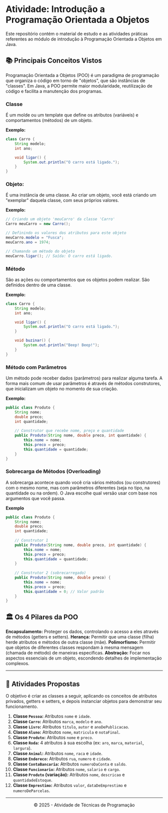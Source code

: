 # Atividade: Introdução a Programação Orientada a Objetos

Este repositório contém o material de estudo e as atividades práticas referentes ao módulo de introdução à Programação Orientada a Objetos em Java.

## 📚 Principais Conceitos Vistos

Programação Orientada a Objetos (POO) é um paradigma de programação que organiza o código em torno de "objetos", que são instâncias de "classes". Em Java, a POO permite maior modularidade, reutilização de código e facilita a manutenção dos programas.

### Classe
É um molde ou um template que define os atributos (variáveis) e comportamentos (métodos) de um objeto.

**Exemplo:**
```java
class Carro {
    String modelo;
    int ano;

    void ligar() {
        System.out.println("O carro está ligado.");
    }
}
```

### Objeto:
É uma instância de uma classe. Ao criar um objeto, você está criando um "exemplar" daquela classe, com seus próprios valores.

**Exemplo:**
```java
// Criando um objeto 'meuCarro' da classe 'Carro'
Carro meuCarro = new Carro();

// Definindo os valores dos atributos para este objeto
meuCarro.modelo = "Fusca";
meuCarro.ano = 1974;

// Chamando um método do objeto
meuCarro.ligar(); // Saída: O carro está ligado.
```
### Método
São as ações ou comportamentos que os objetos podem realizar. São definidos dentro de uma classe.

**Exemplo:**
```java
class Carro {
    String modelo;
    int ano;

    void ligar() {
        System.out.println("O carro está ligado.");
    }

    void buzinar() {
        System.out.println("Beep! Beep!");
    }
}
```
### Método com Parâmetros
Um método pode receber dados (parâmetros) para realizar alguma tarefa. A forma mais comum de usar parâmetros é através de métodos construtores, que inicializam um objeto no momento de sua criação.

**Exemplo:**
```java
public class Produto {
    String nome;
    double preco;
    int quantidade;
    
    // Construtor que recebe nome, preço e quantidade
    public Produto(String nome, double preco, int quantidade) {
        this.nome = nome;
        this.preco = preco;
        this.quantidade = quantidade;
    }
}
```

### Sobrecarga de Métodos (Overloading)
A sobrecarga acontece quando você cria vários métodos (ou construtores) com o mesmo nome, mas com parâmetros diferentes (seja no tipo, na quantidade ou na ordem). O Java escolhe qual versão usar com base nos argumentos que você passa.

**Exemplo**
```java
public class Produto {
    String nome;
    double preco;
    int quantidade;
    
    // Construtor 1
    public Produto(String nome, double preco, int quantidade) {
        this.nome = nome;
        this.preco = preco;
        this.quantidade = quantidade;
    }
    
    // Construtor 2 (sobrecarregado)
    public Produto(String nome, double preco) {
        this.nome = nome;
        this.preco = preco;
        this.quantidade = 0; // Valor padrão
    }
}
```

## 🏛️ Os 4 Pilares da POO

**Encapsulamento:**  Proteger os dados, controlando o acesso a eles através de métodos (getters e setters).
**Herança:** Permitir que uma classe (filha) herde atributos e métodos de outra classe (mãe).
**Polimorfismo:** Permitir que objetos de diferentes classes respondam à mesma mensagem (chamada de método) de maneiras específicas.
**Abstração:** Focar nos aspectos essenciais de um objeto, escondendo detalhes de implementação complexos.

---

## 🚀 Atividades Propostas
O objetivo é criar as classes a seguir, aplicando os conceitos de atributos privados, getters e setters, e depois instanciar objetos para demonstrar seu funcionamento.

1.  **Classe `Pessoa`:** Atributos `nome` e `idade`.
2.  **Classe `Carro`:** Atributos `marca`, `modelo` e `ano`.
3.  **Classe `Livro`:** Atributos `titulo`, `autor` e `anoDePublicacao`.
4.  **Classe `Aluno`:** Atributos `nome`, `matricula` e `notaFinal`.
5.  **Classe `Produto`:** Atributos `nome` e `preco`.
6.  **Classe `Roda`:** 4 atributos à sua escolha (ex: `aro`, `marca`, `material`, `largura`).
7.  **Classe `Animal`:** Atributos `nome`, `raca` e `idade`.
8.  **Classe `Endereco`:** Atributos `rua`, `numero` e `cidade`.
9.  **Classe `ContaBancaria`:** Atributos `numeroDaConta` e `saldo`.
10. **Classe `Funcionario`:** Atributos `nome`, `salario` e `cargo`.
11. **Classe `Produto` (variação):** Atributos `nome`, `descricao` e `quantidadeEstoque`.
12. **Classe `Emprestimo`:** Atributos `valor`, `dataDeEmprestimo` e `numeroDeParcelas`.

---

<p align="center">
  &copy; 2025 - Atividade de Técnicas de Programação
</p>
